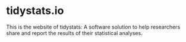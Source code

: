 # tidystats.io

This is the website of tidystats: A software solution to help researchers share and report the results of their statistical analyses.
